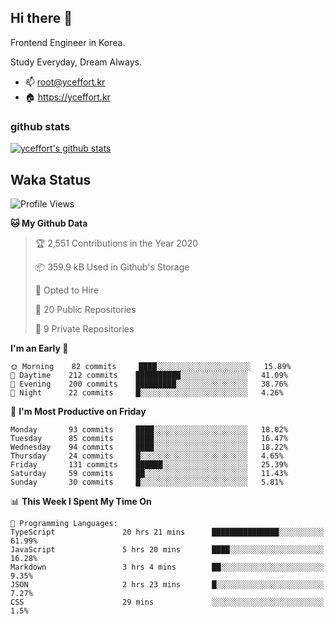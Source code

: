 ## Hi there 👋

<!--
**yceffort/yceffort** is a ✨ _special_ ✨ repository because its `README.md` (this file) appears on your GitHub profile.

Here are some ideas to get you started:

- 🔭 I’m currently working on ...
- 🌱 I’m currently learning ...
- 👯 I’m looking to collaborate on ...
- 🤔 I’m looking for help with ...
- 💬 Ask me about ...
- 📫 How to reach me: ...
- 😄 Pronouns: ...
- ⚡ Fun fact: ...
-->

Frontend Engineer in Korea.

Study Everyday, Dream Always.

- 📫 root@yceffort.kr
- 🏠 https://yceffort.kr

### github stats

[![yceffort's github stats](https://github-readme-stats.vercel.app/api?username=yceffort&count_private=true&show_icons=true&theme=cobalt)](https://github-readme-stats.vercel.app/api?username=yceffort&count_private=true&show_icons=true&theme=cobalt)

## Waka Status

<!--START_SECTION:waka-->
![Profile Views](http://img.shields.io/badge/Profile%20Views-9-blue)

**🐱 My Github Data** 

> 🏆 2,551 Contributions in the Year 2020
 > 
> 📦 359.9 kB Used in Github's Storage 
 > 
> 💼 Opted to Hire
 > 
> 📜 20 Public Repositories
 > 
> 🔑 9 Private Repositories 

**I'm an Early 🐤** 

```text
🌞 Morning    82 commits     ████░░░░░░░░░░░░░░░░░░░░░   15.89% 
🌆 Daytime    212 commits    ██████████░░░░░░░░░░░░░░░   41.09% 
🌃 Evening    200 commits    █████████░░░░░░░░░░░░░░░░   38.76% 
🌙 Night      22 commits     █░░░░░░░░░░░░░░░░░░░░░░░░   4.26%

```
📅 **I'm Most Productive on Friday** 

```text
Monday       93 commits     ████░░░░░░░░░░░░░░░░░░░░░   18.02% 
Tuesday      85 commits     ████░░░░░░░░░░░░░░░░░░░░░   16.47% 
Wednesday    94 commits     ████░░░░░░░░░░░░░░░░░░░░░   18.22% 
Thursday     24 commits     █░░░░░░░░░░░░░░░░░░░░░░░░   4.65% 
Friday       131 commits    ██████░░░░░░░░░░░░░░░░░░░   25.39% 
Saturday     59 commits     ██░░░░░░░░░░░░░░░░░░░░░░░   11.43% 
Sunday       30 commits     █░░░░░░░░░░░░░░░░░░░░░░░░   5.81%

```


📊 **This Week I Spent My Time On** 

```text
💬 Programming Languages: 
TypeScript               20 hrs 21 mins      ███████████████░░░░░░░░░░   61.99% 
JavaScript               5 hrs 20 mins       ████░░░░░░░░░░░░░░░░░░░░░   16.28% 
Markdown                 3 hrs 4 mins        ██░░░░░░░░░░░░░░░░░░░░░░░   9.35% 
JSON                     2 hrs 23 mins       █░░░░░░░░░░░░░░░░░░░░░░░░   7.27% 
CSS                      29 mins             ░░░░░░░░░░░░░░░░░░░░░░░░░   1.5%

```


<!--END_SECTION:waka-->
